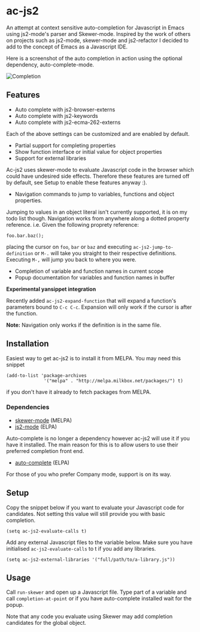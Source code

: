 # ac-js2

An attempt at context sensitive auto-completion for Javascript in Emacs using
js2-mode's parser and Skewer-mode. Inspired by the work of others on
projects such as js2-mode, skewer-mode and js2-refactor I decided to
add to the concept of Emacs as a Javascript IDE.

Here is a screenshot of the auto completion in action using the
optional dependency, auto-complete-mode.

![Completion](https://raw.github.com/ScottyB/ac-js2/master/images/function-interface.png)

## Features

 * Auto complete with js2-browser-externs
 * Auto complete with js2-keywords
 * Auto complete with js2-ecma-262-externs

Each of the above settings can be customized and are enabled by default.

 * Partial support for completing properties
 * Show function interface or initial value for object properties
 * Support for external libraries

Ac-js2 uses skewer-mode to evaluate Javascript code in the browser
which could have undesired side effects. Therefore these features are
turned off by default, see Setup to enable these features anyway :).

 * Navigation commands to jump to variables, functions and object properties.

Jumping to values in an object literal isn't currently supported, it
is on my todo list though. Navigation works from anywhere along a dotted property reference.
i.e. Given the following proprety reference:

```
foo.bar.baz();
```

placing the cursor on `foo`, `bar` or `baz` and executing
`ac-js2-jump-to-definition` or `M-.` will take you straight to their respective
definitions. Executing `M-,` will jump you back to where you were.

 * Completion of variable and function names in current scope
 * Popup documentation for variables and function names in buffer

**Experimental yansippet integration**

Recently added `ac-js2-expand-function` that will expand a function's
parameters bound to `C-c C-c`. Expansion will only work if the cursor
is after the function.

**Note:** Navigation only works if the definition is in the same file.

## Installation

Easiest way to get ac-js2 is to install it from MELPA. You may need this snippet

```
(add-to-list 'package-archives
              '("melpa" . "http://melpa.milkbox.net/packages/") t)
```

if you don't have it already to fetch packages from MELPA.

### Dependencies

 * [skewer-mode](https://github.com/skeeto/skewer-mode) (MELPA)
 * [js2-mode](https://github.com/mooz/js2-mode) (ELPA)

Auto-complete is no longer a dependency however ac-js2 will use it if
you have it installed. The main reason for this is to allow users to
use their preferred completion front end.

 * [auto-complete](https://github.com/auto-complete/auto-complete) (ELPA)

 For those of you who prefer Company mode, support is on its way.

## Setup

Copy the snippet below if you want to evaluate your Javascript code
for candidates. Not setting this value will still provide you with
basic completion.

```
(setq ac-js2-evaluate-calls t)
```

Add any external Javascript files to the variable below. Make sure you
have initialised `ac-js2-evaluate-calls` to t if you add any libraries.

```
(setq ac-js2-external-libraries '("full/path/to/a-library.js"))
```

## Usage

Call `run-skewer` and open up a Javascript file. Type part of a
variable and call `completion-at-point` or if you have auto-complete
installed wait for the popup.

Note that any code you evaluate using Skewer may add completion
candidates for the global object.

